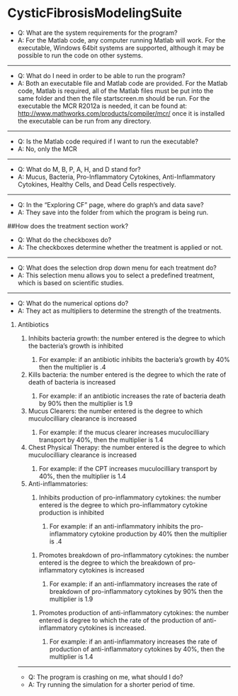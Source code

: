 # CysticFibrosisModelingSuite



* Q: What are the system requirements for the program?
* A: For the Matlab code, any computer running Matlab will work. For the executable, Windows 64bit systems are supported, although it may be possible to run the code on other systems.  

-------------------------
* Q: What do I need in order to be able to run the program?
* A: Both an executable file and Matlab code are provided. For the Matlab code, Matlab is required, all of the Matlab files must be put into the same folder and then the file startscreen.m should be run. For the executable the MCR R2012a is needed, it can be found at: http://www.mathworks.com/products/compiler/mcr/ once it is installed the executable can be run from any directory.

-------------------------
* Q: Is the Matlab code required if I want to run the executable?
* A: No, only the MCR

-------------------------
* Q: What do M, B, P, A, H, and D stand for?
* A: Mucus, Bacteria, Pro-Inflammatory Cytokines, Anti-Inflammatory Cytokines, Healthy Cells, and Dead Cells respectively.

-------------------------
* Q: In the “Exploring CF” page, where do graph’s and data save?
* A: They save into the folder from which the program is being run.

##How does the treatment section work?
* Q: What do the checkboxes do?
* A: The checkboxes determine whether the treatment is applied or not.

-------------------------
* Q: What does the selection drop down menu for each treatment do?
* A: This selection menu allows you to select a predefined treatment, which is based on scientific studies.

-------------------------
* Q: What do the numerical options do?
* A: They act as multipliers to determine the strength of the treatments.
<ol>
    <li>Antibiotics</li>
        <ol>
        <li>Inhibits bacteria growth: the number entered is the degree to which the bacteria’s growth is inhibited</li>
            <ol><li>For example: if an antibiotic inhibits the bacteria’s growth by 40% then the multiplier is .4</li></ol>
        <li>Kills bacteria: the number entered is the degree to which the rate of death of bacteria is increased</li>
            <ol><li>For example: if an antibiotic increases the rate of bacteria death by 90% then the multiplier is 1.9</li></ol>
    <li>Mucus Clearers: the number entered is the degree to which muculocilliary clearance is increased</li>
        <ol><li>For example: if the mucus clearer increases muculocilliary transport by 40%, then the multiplier is 1.4</li></ol>
    <li>Chest Physical Therapy: the number entered is the degree to which muculocilliary clearance is increased</li>
        <ol><li>For example: if the CPT increases muculocilliary transport by 40%, then the multiplier is 1.4</li></ol>
    <li>Anti-inflammatories: </li>
<ol><li>Inhibits production of pro-inflammatory cytokines: the number entered is the degree to which pro-inflammatory cytokine production is inhibited</li>
        <ol><li>For example: if an anti-inflammatory inhibits the pro-inflammatory cytokine production by 40% then the multiplier is .4</li></ol></ol>
        <ol><li>Promotes breakdown of pro-inflammatory cytokines: the number entered is the degree to which the breakdown of pro-inflammatory cytokines is increased</li>
            <ol><li>For example: if an anti-inflammatory increases the rate of breakdown of pro-inflammatory cytokines by 90% then the multiplier is 1.9</li></ol></ol>
        <ol><li>Promotes production of anti-inflammatory cytokines: the number entered is degree to which the rate of the production of anti-inflammatory cytokines is increased.</li>
           <ol><li>For example: if an anti-inflammatory increases the rate of production of anti-inflammatory cytokines by 40%, then the multiplier is 1.4</li></ol></ol>
</ol>

-------------------------
* Q: The program is crashing on me, what should I do?
* A: Try running the simulation for a shorter period of time.
